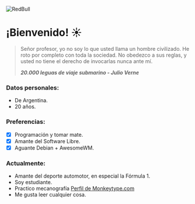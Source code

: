 ![RedBull](img_verstappen.png)
# ¡Bienvenido! :sunny:

> Señor profesor, yo no soy lo que usted llama un hombre civilizado. He roto por completo con toda la sociedad. No obedezco a sus reglas, y usted no tiene el derecho de invocarlas nunca ante mí. 
>
> ***20.000 leguas de viaje submarino - Julio Verne***

### Datos personales:
- De Argentina.
- 20 años.

### Preferencias:
- [x] Programación y tomar mate.
- [x] Amante del Software Libre.
- [x] Aguante Debian + AwesomeWM.

### Actualmente:
- Amante del deporte automotor, en especial la Fórmula 1.
- Soy estudiante.
- Practico mecanografía [Perfil de Monkeytype.com](https://monkeytype.com/profile/11RI92Z5kfXXoAZovcw6DY7yZEh2)
- Me gusta leer cualquier cosa.
